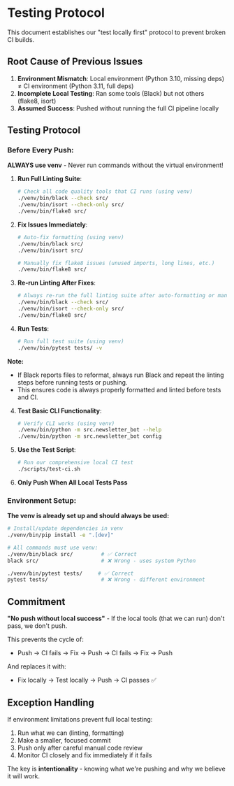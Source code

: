 # Testing Protocol

This document establishes our "test locally first" protocol to prevent broken CI builds.

## Root Cause of Previous Issues

1. **Environment Mismatch**: Local environment (Python 3.10, missing deps) ≠ CI environment (Python 3.11, full deps)
2. **Incomplete Local Testing**: Ran some tools (Black) but not others (flake8, isort)
3. **Assumed Success**: Pushed without running the full CI pipeline locally

## Testing Protocol

### Before Every Push:

**ALWAYS use venv** - Never run commands without the virtual environment!

1. **Run Full Linting Suite**:
   ```bash
   # Check all code quality tools that CI runs (using venv)
   ./venv/bin/black --check src/
   ./venv/bin/isort --check-only src/
   ./venv/bin/flake8 src/
   ```

2. **Fix Issues Immediately**:
   ```bash
   # Auto-fix formatting (using venv)
   ./venv/bin/black src/
   ./venv/bin/isort src/
   
   # Manually fix flake8 issues (unused imports, long lines, etc.)
   ./venv/bin/flake8 src/
   ```

3. **Re-run Linting After Fixes**:
   ```bash
   # Always re-run the full linting suite after auto-formatting or manual fixes
   ./venv/bin/black --check src/
   ./venv/bin/isort --check-only src/
   ./venv/bin/flake8 src/
   ```

4. **Run Tests**:
   ```bash
   # Run full test suite (using venv)
   ./venv/bin/pytest tests/ -v
   ```

**Note:**
- If Black reports files to reformat, always run Black and repeat the linting steps before running tests or pushing.
- This ensures code is always properly formatted and linted before tests and CI.

4. **Test Basic CLI Functionality**:
   ```bash
   # Verify CLI works (using venv)
   ./venv/bin/python -m src.newsletter_bot --help
   ./venv/bin/python -m src.newsletter_bot config
   ```

5. **Use the Test Script**:
   ```bash
   # Run our comprehensive local CI test
   ./scripts/test-ci.sh
   ```

4. **Only Push When All Local Tests Pass**

### Environment Setup:

**The venv is already set up and should always be used:**

```bash
# Install/update dependencies in venv
./venv/bin/pip install -e ".[dev]"

# All commands must use venv:
./venv/bin/black src/         # ✅ Correct
black src/                    # ❌ Wrong - uses system Python

./venv/bin/pytest tests/     # ✅ Correct  
pytest tests/                 # ❌ Wrong - different environment
```

## Commitment

**"No push without local success"** - If the local tools (that we can run) don't pass, we don't push.

This prevents the cycle of:
- Push → CI fails → Fix → Push → CI fails → Fix → Push

And replaces it with:
- Fix locally → Test locally → Push → CI passes ✅

## Exception Handling

If environment limitations prevent full local testing:
1. Run what we can (linting, formatting)
2. Make a smaller, focused commit
3. Push only after careful manual code review
4. Monitor CI closely and fix immediately if it fails

The key is **intentionality** - knowing what we're pushing and why we believe it will work.
